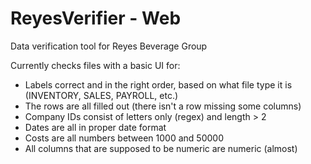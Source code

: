 # ReyesVerifier - Web

Data verification tool for Reyes Beverage Group

Currently checks files with a basic UI for:
- Labels correct and in the right order, based on what file type it is (INVENTORY, SALES, PAYROLL, etc.)
- The rows are all filled out (there isn't a row missing some columns)
- Company IDs consist of letters only (regex) and length > 2
- Dates are all in proper date format
- Costs are all numbers between 1000 and 50000
- All columns that are supposed to be numeric are numeric (almost)
